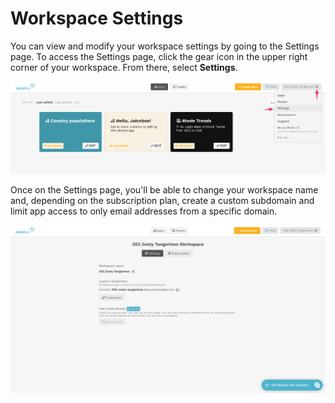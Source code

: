 # Workspace Settings

You can view and modify your workspace settings by going to the Settings page. To access the Settings page, click the gear icon in the upper right corner of your workspace. From there, select **Settings**.&#x20;

![Accessing the workspace Settings page](<../.gitbook/assets/image (352) (1).png>)

Once on the Settings page, you'll be able to change your workspace name and, depending on the subscription plan, create a custom subdomain and limit app access to only email addresses from a specific domain.&#x20;

![The workspace Settings page](<../.gitbook/assets/image (354).png>)
